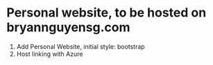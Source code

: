 # Personal website, to be hosted on bryannguyensg.com
1. Add Personal Website, initial style: bootstrap
2. Host linking with Azure
